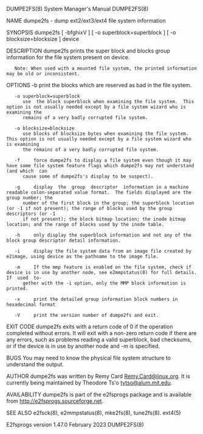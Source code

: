 DUMPE2FS(8)							    System Manager's Manual							   DUMPE2FS(8)

NAME
       dumpe2fs - dump ext2/ext3/ext4 file system information

SYNOPSIS
       dumpe2fs [ -bfghixV ] [ -o superblock=superblock ] [ -o blocksize=blocksize ] device

DESCRIPTION
       dumpe2fs prints the super block and blocks group information for the file system present on device.

       Note: When used with a mounted file system, the printed information may be old or inconsistent.

OPTIONS
       -b     print the blocks which are reserved as bad in the file system.

       -o superblock=superblock
	      use  the block superblock when examining the file system.	 This option is not usually needed except by a file system wizard who is examining the
	      remains of a very badly corrupted file system.

       -o blocksize=blocksize
	      use blocks of blocksize bytes when examining the file system.  This option is not usually needed except by a file system wizard who is examining
	      the remains of a very badly corrupted file system.

       -f     force dumpe2fs to display a file system even though it may have some file system feature flags which dumpe2fs may not understand (and which  can
	      cause some of dumpe2fs's display to be suspect).

       -g     display  the  group  descriptor  information in a machine readable colon-separated value format.	The fields displayed are the group number; the
	      number of the first block in the group; the superblock location (or -1 if not present); the range of blocks used by the group descriptors (or -1
	      if not present); the block bitmap location; the inode bitmap location; and the range of blocks used by the inode table.

       -h     only display the superblock information and not any of the block group descriptor detail information.

       -i     display the file system data from an image file created by e2image, using device as the pathname to the image file.

       -m     If the mmp feature is enabled on the file system, check if device is in use by another node, see e2mmpstatus(8) for full details.	 If  used  to‐
	      gether with the -i option, only the MMP block information is printed.

       -x     print the detailed group information block numbers in hexadecimal format

       -V     print the version number of dumpe2fs and exit.

EXIT CODE
       dumpe2fs	 exits	with  a return code of 0 if the operation completed without errors.  It will exit with a non-zero return code if there are any errors,
       such as problems reading a valid superblock, bad checksums, or if the device is in use by another node and -m is specified.

BUGS
       You may need to know the physical file system structure to understand the output.

AUTHOR
       dumpe2fs was written by Remy Card <Remy.Card@linux.org>.	 It is currently being maintained by Theodore Ts'o <tytso@alum.mit.edu>.

AVAILABILITY
       dumpe2fs is part of the e2fsprogs package and is available from http://e2fsprogs.sourceforge.net.

SEE ALSO
       e2fsck(8), e2mmpstatus(8), mke2fs(8), tune2fs(8).  ext4(5)

E2fsprogs version 1.47.0						 February 2023								   DUMPE2FS(8)
